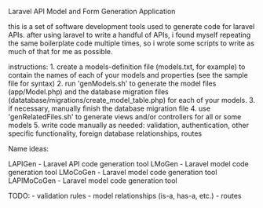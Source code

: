 Laravel API Model and Form Generation Application

this is a set of software development tools used to generate code for laravel APIs. after using laravel to write a handful of APIs, i found myself repeating the same boilerplate code multiple times, so i wrote some scripts to write as much of that for me as possible. 

instructions:
    1. create a models-definition file (models.txt, for example) to contain the names of each of your models and properties (see the sample file for syntax)
    2. run 'genModels.sh' to generate the model files (app/Model.php) and the database migration files (datatabase/migrations/create_model_table.php) for each of your models. 
    3. if necessary, manually finish the database migration file
    4. use 'genRelatedFiles.sh' to generate views and/or controllers for all or some models
    5. write code manually as needed: validation, authentication, other specific functionality, foreign database relationships, routes



Name ideas:

LAPIGen - Laravel API code generation tool
LMoGen - Laravel model code generation tool
LMoCoGen - Laravel model code generation tool
LAPIMoCoGen - Laravel model code generation tool

TODO: 
    - validation rules
    - model relationships (is-a, has-a, etc.)
    - routes